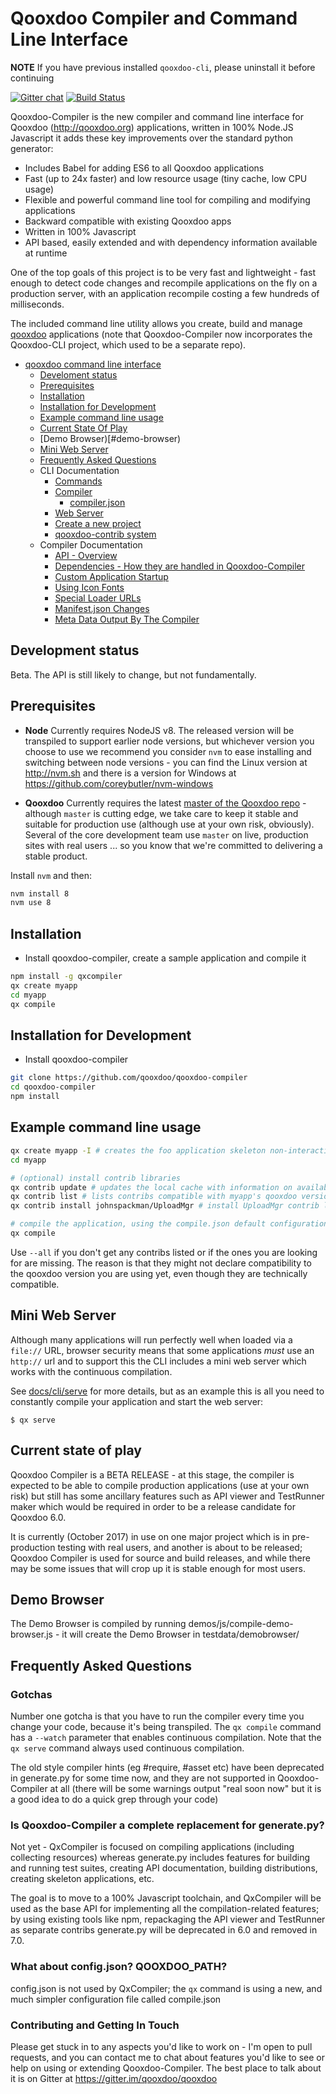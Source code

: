# Qooxdoo Compiler and Command Line Interface

**NOTE** If you have previous installed `qooxdoo-cli`, please uninstall it before continuing

[![Gitter chat](https://badges.gitter.im/gitterHQ/gitter.png)](https://gitter.im/qooxdoo/qooxdoo)
[![Build Status](https://travis-ci.org/qooxdoo/qooxdoo-compiler.svg?branch=master)](https://travis-ci.org/qooxdoo/qooxdoo-compiler)

Qooxdoo-Compiler is the new compiler and command line interface for Qooxdoo (http://qooxdoo.org) applications, written in 100% Node.JS Javascript it adds these key improvements over the standard python generator:

* Includes Babel for adding ES6 to all Qooxdoo applications 
* Fast (up to 24x faster) and low resource usage (tiny cache, low CPU usage)
* Flexible and powerful command line tool for compiling and modifying applications
* Backward compatible with existing Qooxdoo apps
* Written in 100% Javascript
* API based, easily extended and with dependency information available at runtime

One of the top goals of this project is to be very fast and lightweight - fast enough to detect code changes and recompile  applications on the fly on a production server, with an application recompile costing a few hundreds of milliseconds.

The included command line utility allows you create, build and manage [qooxdoo](http://www.qooxdoo.org) applications (note that Qooxdoo-Compiler now incorporates the Qooxdoo-CLI project, which used to be a separate repo).


- [qooxdoo command line interface](#qooxdoo-compiler-and-command-line-interface)
    - [Develoment status](#development-status)
    - [Prerequisites](#prerequisites)
    - [Installation](#installation)
    - [Installation for Development](#installation-for-development)
    - [Example command line usage](#example-command-line-usage)
    - [Current State Of Play](#current-state-of-play)
    - [Demo Browser)[#demo-browser)
    - [Mini Web Server](#mini-web-server)
    - [Frequently Asked Questions](#frequently-asked-questions)
    - CLI Documentation
        - [Commands](docs/cli/commands.md)
        - [Compiler](docs/cli/compiler.md)
          - [compiler.json](docs/cli/compile-json.md)
        - [Web Server](docs/cli/serve.md)
        - [Create a new project](docs/cli/create-a-new-project.md)
        - [qooxdoo-contrib system](docs/cli/qooxdoo-contrib-system.md)
    - Compiler Documentation
        - [API - Overview](docs/compiler/API.md)
        - [Dependencies - How they are handled in Qooxdoo-Compiler](docs/compiler/Dependencies.md)
        - [Custom Application Startup](docs/compiler/CustomAppStartup.md)
        - [Using Icon Fonts](docs/compiler/IconFonts.md)
        - [Special Loader URLs](docs/compiler/LoaderUrls.md)
        - [Manifest.json Changes](docs/compiler/Manifest.md)
        - [Meta Data Output By The Compiler](docs/compiler/MetaData.md)

## Development status
Beta. The API is still likely to change, but not fundamentally.

## Prerequisites
- **Node** Currently requires NodeJS v8. The released version will be transpiled to support earlier node versions, but whichever version you choose to use we recommend you consider `nvm` to ease installing and switching between node versions - you can find the Linux version at http://nvm.sh and there is a version for Windows at https://github.com/coreybutler/nvm-windows

- **Qooxdoo** Currently requires the latest [master of the Qooxdoo repo](https://github.com/qooxdoo/qooxdoo) - although `master` is cutting edge, we take care to keep it stable and suitable for production use (although use at your own risk, obviously).  Several of the core development team use `master` on live, production sites with real users ... so you know that we're committed to delivering a stable product. 
 

Install `nvm` and then:

```bash
nvm install 8
nvm use 8
```

## Installation
- Install qooxdoo-compiler, create a sample application and compile it
```bash
npm install -g qxcompiler
qx create myapp
cd myapp
qx compile
```

## Installation for Development
- Install qooxdoo-compiler 
```bash
git clone https://github.com/qooxdoo/qooxdoo-compiler
cd qooxdoo-compiler
npm install
```


## Example command line usage
```bash
qx create myapp -I # creates the foo application skeleton non-interactively
cd myapp

# (optional) install contrib libraries
qx contrib update # updates the local cache with information on available contribs 
qx contrib list # lists contribs compatible with myapp's qooxdoo version, determine installation candidate
qx contrib install johnspackman/UploadMgr # install UploadMgr contrib library 

# compile the application, using the compile.json default configuration values 
qx compile
```

Use `--all` if you don't get any contribs listed or if the ones you are 
looking for are missing. The reason is that they might not declare 
compatibility to the qooxdoo version you are using yet, even though they are 
technically compatible. 


## Mini Web Server
Although many applications will run perfectly well when loaded via a `file://` URL, browser security means that some applications *must* use an `http://` url and to support this the CLI includes a mini web server which works with the continuous compilation.

See [docs/cli/serve](docs/cli/serve) for more details, but as an example this is all you need to constantly compile your application and start the web server:

```
$ qx serve
```



## Current state of play
Qooxdoo Compiler is a BETA RELEASE - at this stage, the compiler is expected to be able to compile production applications (use at your own risk) but still has some ancillary features such as API viewer and TestRunner maker which would be required in order to be a release candidate for Qooxdoo 6.0.

It is currently (October 2017) in use on one major project which is in pre-production testing with real users, and another is about to be released; Qooxdoo Compiler is used for source and build releases, and while there may be some issues that will crop up it is stable enough for most users.




## Demo Browser
The Demo Browser is compiled by running demos/js/compile-demo-browser.js - it will create the Demo Browser in testdata/demobrowser/


## Frequently Asked Questions

### Gotchas
Number one gotcha is that you have to run the compiler every time you change your code, because it's being transpiled.
The `qx compile` command has a `--watch` parameter that enables continuous compilation.  Note that the `qx serve` command
always used continuous compilation.

The old style compiler hints (eg #require, #asset etc) have been deprecated in generate.py for some time now, and they
are not supported in Qooxdoo-Compiler at all (there will be some warnings output "real soon now" but it is a good idea to do a quick grep through your code)



### Is Qooxdoo-Compiler a complete replacement for generate.py?
Not yet - QxCompiler is focused on compiling applications (including collecting resources) whereas generate.py includes features for building and running test suites, creating API documentation, building distributions, creating skeleton applications, etc.

The goal is to move to a 100% Javascript toolchain, and QxCompiler will be used as the base API for implementing all the compilation-related features; by using existing tools like npm, repackaging the API viewer and TestRunner as separate contribs generate.py will be deprecated in 6.0 and removed in 7.0.


### What about config.json?  QOOXDOO_PATH?
config.json is not used by QxCompiler; the `qx` command is using a new, and much simpler configuration file called compile.json


### Contributing and Getting In Touch
Please get stuck in to any aspects you'd like to work on - I'm open to pull requests, and you can contact me to chat 
about features you'd like to see or help on using or extending Qooxdoo-Compiler.  The best place to talk about it is on Gitter at https://gitter.im/qooxdoo/qooxdoo

